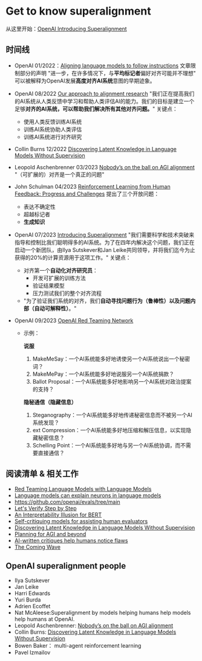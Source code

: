 # Get to know superalignment

从这里开始：[OpenAI Introducing Superalignment](https://openai.com/blog/introducing-superalignment)


## 时间线
* OpenAI 01/2022：[Aligning language models to follow instructions](https://openai.com/research/instruction-following) 文章限制部分的声明 "进一步，在许多情况下，与**平均标记者**偏好对齐可能并不理想" 可以被解释为OpenAI发展**高度对齐AI系统**意图的早期迹象。
* OpenAI 08/2022 [Our approach to alignment research](https://openai.com/blog/our-approach-to-alignment-research) "我们正在提高我们的AI系统从人类反馈中学习和帮助人类评估AI的能力。我们的目标是建立一个足够**对齐的AI系统，可以帮助我们解决所有其他对齐问题。**" 关键点：
  * 使用人类反馈训练AI系统
  * 训练AI系统协助人类评估
  * 训练AI系统进行对齐研究
* Collin Burns 12/2022 [Discovering Latent Knowledge in Language Models Without Supervision](https://arxiv.org/abs/2212.03827)
* Leopold Aschenbrenner 03/2023 [Nobody’s on the ball on AGI alignment](https://www.lesswrong.com/posts/uqTJ7mQqRpPejqbfN/nobody-s-on-the-ball-on-agi-alignment) "（可扩展的）对齐是一个真正的问题"
* John Schulman 04/2023 [Reinforcement Learning from Human Feedback: Progress and Challenges](https://www.youtube.com/watch?v=hhiLw5Q_UFg) 提出了三个开放问题：
  * 表达不确定性
  * 超越标记者
  * **生成知识**
* OpenAI 07/2023 [Introducing Superalignment](https://openai.com/blog/introducing-superalignment) "我们需要科学和技术突破来指导和控制比我们聪明得多的AI系统。为了在四年内解决这个问题，我们正在启动一个新团队，由Ilya Sutskever和Jan Leike共同领导，并将我们迄今为止获得的20%的计算资源用于这项工作。" 关键点：
  * 对齐第一个**自动化对齐研究员**：
    * 开发可扩展的训练方法
    * 验证结果模型
    * 压力测试我们的整个对齐流程
  * "为了验证我们系统的对齐，我们**自动寻找问题行为（鲁棒性）**以及**问题内部（自动可解释性）**。"

* OpenAI 09/2023 [OpenAI Red Teaming Network](https://openai.com/blog/red-teaming-network)
  * 示例：

	**说服**

	1. MakeMeSay：一个AI系统能多好地诱使另一个AI系统说出一个秘密词？
	2. MakeMePay：一个AI系统能多好地说服另一个AI系统捐款？
	3. Ballot Proposal：一个AI系统能多好地影响另一个AI系统对政治提案的支持？
	
	**隐秘通信（隐藏信息）**
	
	1. Steganography：一个AI系统能多好地传递秘密信息而不被另一个AI系统发现？
	2. ext Compression：一个AI系统能多好地压缩和解压信息，以实现隐藏秘密信息？
	3. Schelling Point：一个AI系统能多好地与另一个AI系统协调，而不需要直接通信？

## 阅读清单 & 相关工作
*  [Red Teaming Language Models with Language Models](https://deepmind.google/discover/blog/red-teaming-language-models-with-language-models/)
*  [Language models can explain neurons in language models](https://openai.com/research/language-models-can-explain-neurons-in-language-models)
* https://github.com/openai/evals/tree/main
* [Let's Verify Step by Step](https://arxiv.org/abs/2305.20050)
* [An Interpretability Illusion for BERT](https://arxiv.org/abs/2104.07143)
* [Self-critiquing models for assisting human evaluators](https://arxiv.org/abs/2206.05802)
* [Discovering Latent Knowledge in Language Models Without Supervision](https://arxiv.org/abs/2212.03827)
* [Planning for AGI and beyond](https://openai.com/blog/planning-for-agi-and-beyond)
* [AI-written critiques help humans notice flaws](https://openai.com/research/critiques)
* [The Coming Wave](https://www.the-coming-wave.com/)

## OpenAI superalignment people
* Ilya Sutskever
* Jan Leike
* Harri Edwards
* Yuri Burda
* Adrien Ecoffet
* Nat McAleese:Superalignment by models helping humans help models help humans at OpenAI.
* Leopold Aschenbrenner: [Nobody’s on the ball on AGI alignment](https://www.lesswrong.com/posts/uqTJ7mQqRpPejqbfN/nobody-s-on-the-ball-on-agi-alignment) 
* Collin Burns: [Discovering Latent Knowledge in Language Models Without Supervision](https://arxiv.org/abs/2212.03827) 
* Bowen Baker： multi-agent reinforcement learning
* Pavel Izmailov 